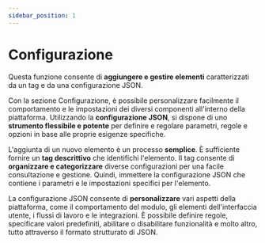 ```yaml
---
sidebar_position: 1
---
```


# Configurazione

Questa funzione consente di **aggiungere e gestire elementi** caratterizzati da un tag e da una configurazione JSON.

Con la sezione Configurazione, è possibile personalizzare facilmente il comportamento e le impostazioni dei diversi componenti all'interno della piattaforma. Utilizzando la **configurazione JSON**, si dispone di uno **strumento flessibile e potente** per definire e regolare parametri, regole e opzioni in base alle proprie esigenze specifiche.

L'aggiunta di un nuovo elemento è un processo **semplice**. È sufficiente fornire un **tag descrittivo** che identifichi l'elemento. Il tag consente di **organizzare e categorizzare** diverse configurazioni per una facile consultazione e gestione. Quindi, immettere la configurazione JSON che contiene i parametri e le impostazioni specifici per l'elemento.

La configurazione JSON consente di **personalizzare** vari aspetti della piattaforma, come il comportamento del modulo, gli elementi dell'interfaccia utente, i flussi di lavoro e le integrazioni. È possibile definire regole, specificare valori predefiniti, abilitare o disabilitare funzionalità e molto altro, tutto attraverso il formato strutturato di JSON.

